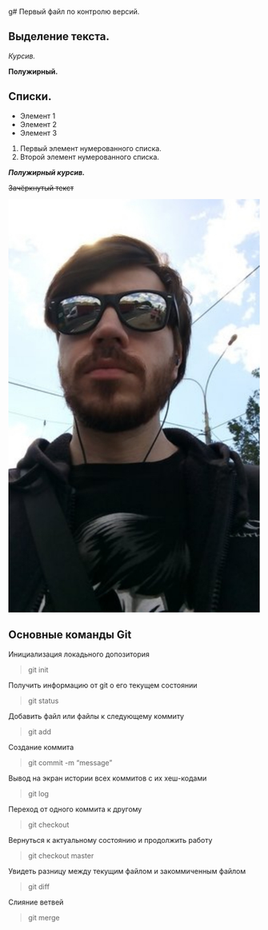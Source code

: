 g# Первый файл по контролю версий.


## Выделение текста.

*Курсив.*

**Полужирный.**

## Списки.

* Элемент 1
* Элемент 2
* Элемент 3

1. Первый элемент нумерованного списка.
2. Второй элемент нумерованного списка.

***Полужирный курсив.***

~~Зачёркнутый текст~~


![](3084.jpg)

## Основные команды Git

Инициализация локадьного допозитория
>git init

Получить информацию от git о его текущем состоянии
>git status

Добавить файл или файлы к следующему коммиту
>git add 

Cоздание коммита
>git commit -m “message”

Вывод на экран истории всех коммитов с их хеш-кодами
>git log

Переход от одного коммита к другому
>git checkout

Вернуться к актуальному состоянию и продолжить работу
>git checkout master

Увидеть разницу между текущим файлом и закоммиченным файлом
>git diff 

Слияние ветвей
>git merge
